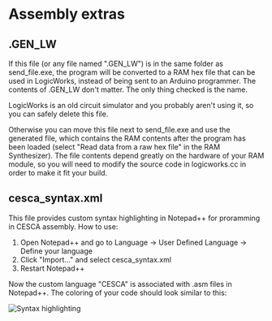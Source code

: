 # Assembly extras


## .GEN_LW

If this file (or any file named ".GEN_LW") is in the same folder as send_file.exe, the program will be converted to a RAM hex file that can be used in LogicWorks, instead of being sent to an Arduino programmer.
The contents of .GEN_LW don't matter. The only thing checked is the name.

LogicWorks is an old circuit simulator and you probably aren't using it, so you can safely delete this file.

Otherwise you can move this file next to send_file.exe and use the generated file, which contains the RAM contents after the program has been loaded (select "Read data from a raw hex file" in the RAM Synthesizer).
The file contents depend greatly on the hardware of your RAM module, so you will need to modify the source code in logicworks.cc in order to make it fit your build.


## cesca_syntax.xml

This file provides custom syntax highlighting in Notepad++ for proramming in CESCA assembly. How to use:
 1. Open Notepad++ and go to Language -> User Defined Language -> Define your language
 2. Click "Import..." and select cesca_syntax.xml
 3. Restart Notepad++
 
Now the custom language "CESCA" is associated with .asm files in Notepad++. The coloring of your code should look similar to this:

![Syntax highlighting](https://github.com/p-rivero/CESCA/blob/master/Assembly/Useful%20extras/syntax%20example.png?raw=true)